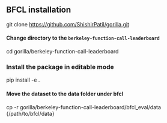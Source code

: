 ## BFCL installation
git clone https://github.com/ShishirPatil/gorilla.git

#### Change directory to the `berkeley-function-call-leaderboard`
cd gorilla/berkeley-function-call-leaderboard

### Install the package in editable mode
pip install -e .

#### Move the dataset to the data folder under bfcl
cp -r gorilla/berkeley-function-call-leaderboard/bfcl_eval/data {/path/to/bfcl/data}